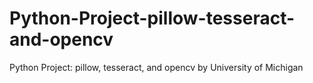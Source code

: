 # Python-Project-pillow-tesseract-and-opencv
 Python Project: pillow, tesseract, and opencv by University of Michigan
